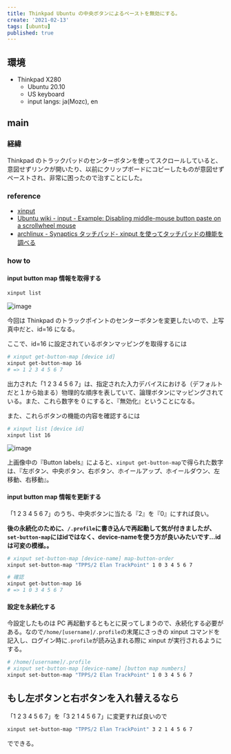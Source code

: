 ```yaml
---
title: Thinkpad Ubuntu の中央ボタンによるペーストを無効にする。
create: '2021-02-13'
tags: [ubuntu]
published: true
---
```


## 環境

- Thinkpad X280
  - Ubuntu 20.10
  - US keyboard
  - input langs: ja(Mozc), en

## main

### 経緯

Thinkpad のトラックパッドのセンターボタンを使ってスクロールしていると、意図せずリンクが開いたり、以前にクリップボードにコピーしたものが意図せずペーストされ、非常に困ったので治すことにした。

### reference

- [xinput](https://www.x.org/archive/X11R7.5/doc/man/man1/xinput.1.html)
- [Ubuntu wiki - input - Example: Disabling middle-mouse button paste on a scrollwheel mouse](https://wiki.ubuntu.com/X/Config/Input#Example:_Disabling_middle-mouse_button_paste_on_a_scrollwheel_mouse)
- [archlinux - Synaptics タッチパッド- xinput を使ってタッチパッドの機能を調べる](https://wiki.archlinux.jp/index.php/Synaptics_%E3%82%BF%E3%83%83%E3%83%81%E3%83%91%E3%83%83%E3%83%89#xinput_を使ってタッチパッドの機能を調べる)

### how to

#### input button map 情報を取得する

```sh
xinput list
```

![image](https://i.imgur.com/Aa0suNG.png)

今回は Thinkpad のトラックポイントのセンターボタンを変更したいので、上写真中だと、id=16 になる。

ここで、id=16 に設定されているボタンマッピングを取得するには

```sh
# xinput get-button-map [device id]
xinput get-button-map 16
# => 1 2 3 4 5 6 7 
```

出力された「1 2 3 4 5 6 7」は、指定された入力デバイスにおける（デフォルトだと１から始まる）物理的な順序を表していて、論理ボタンにマッピングされている。また、これら数字を 0 にすると、『無効化』ということになる。

また、これらボタンの機能の内容を確認するには

```sh
# xinput list [device id]
xinput list 16
```

![image](https://i.imgur.com/Jolg4Oi.png)

上画像中の『Button labels』によると、`xinput get-button-map`で得られた数字は、『左ボタン、中央ボタン、右ボタン、ホイールアップ、ホイールダウン、左移動、右移動』。

#### input button map 情報を更新する

「1 2 3 4 5 6 7」のうち、中央ボタンに当たる『2』を『0』にすれば良い。

**後の永続化のために、`/.profile`に書き込んで再起動して気が付きましたが、`set-button-map`にはidではなく、device-nameを使う方が良いみたいです…idは可変の模様。。**

```sh
# xinput set-button-map [device-name] map-button-order
xinput set-button-map "TPPS/2 Elan TrackPoint" 1 0 3 4 5 6 7

# 確認
xinput get-button-map 16
# => 1 0 3 4 5 6 7
```

#### 設定を永続化する

今設定したものは PC 再起動するともとに戻ってしまうので、永続化する必要がある。なので`/home/[username]/.profile`の末尾にさっきの xinput コマンドを記入し、ログイン時に`.profile`が読み込まれる際に xinput が実行されるようにする。

```sh
# /home/[username]/.profile
# xinput set-button-map [device-name] [button map numbers]
xinput set-button-map "TPPS/2 Elan TrackPoint" 1 0 3 4 5 6 7
```

## もし左ボタンと右ボタンを入れ替えるなら

「1 2 3 4 5 6 7」を「3 2 1 4 5 6 7」に変更すれば良いので

```sh
xinput set-button-map "TPPS/2 Elan TrackPoint" 3 2 1 4 5 6 7
```

でできる。

